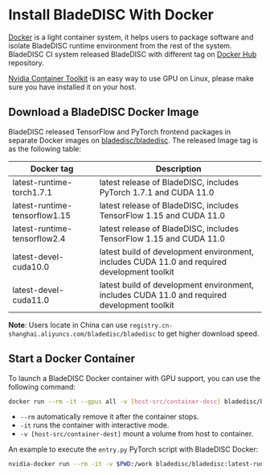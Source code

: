 # Install BladeDISC With Docker

[Docker](https://www.docker.com/) is a light container system, it helps
users to package software and isolate BladeDISC runtime environment from
the rest of the system. BladeDISC CI system released BladeDISC with different
tag on [Docker Hub](https://hub.docker.com/repository/docker/bladedisc/bladedisc/tags?page=1&ordering=last_updated)
repository.

[Nvidia Container Toolkit](https://github.com/NVIDIA/nvidia-docker/blob/master/README.md#quickstart)
is an easy way to use GPU on Linux, please make sure you have installed it
on your host.

## Download a BladeDISC Docker Image

BladeDISC released TensorFlow and PyTorch frontend packages in separate Docker images
on [bladedisc/bladedisc](https://hub.docker.com/repository/docker/bladedisc/bladedisc/tags?page=1&ordering=last_updated).
The released Image tag is as the following table:

| Docker tag | Description |
| -- | -- |
| latest-runtime-torch1.7.1 | latest release of BladeDISC, includes PyTorch 1.7.1 and CUDA 11.0 |
| latest-runtime-tensorflow1.15 | latest release of BladeDISC, includes TensorFlow 1.15 and CUDA 11.0 |
| latest-runtime-tensorflow2.4 | latest release of BladeDISC, includes TensorFlow 1.15 and CUDA 11.0 |
| latest-devel-cuda10.0 | latest build of development environment, includes CUDA 11.0 and required development toolkit |
| latest-devel-cuda11.0 | latest build of development environment, includes CUDA 11.0 and required development toolkit |

**Note**: Users locate in China can use `registry.cn-shanghai.aliyuncs.com/bladedisc/bladedisc` to get
higher download speed.

## Start a Docker Container

To launch a BladeDISC Docker container with GPU support, you can use the
following command:

``` bash
docker run --rm -it --gpus all -v [host-src/container-desc] bladedisc/bladedisc:[tag] [command]
```

- `--rm` automatically remove it after the container stops.
- `-it` runs the container with interactive mode.
- `-v [host-src/container-dest]` mount a volume from host to container.

An example to execute the `entry.py` PyTorch script with BladeDISC Docker:

``` bash
nvidia-docker run --rm -it -v $PWD:/work bladedisc/bladedisc:latest-runtime-torch1.7.1  python /work/entry.py
```
